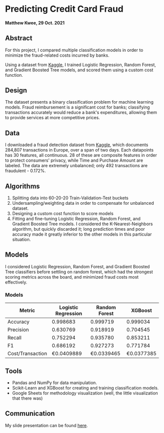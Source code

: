 # Predicting Credit Card Fraud

#### Matthew Kwee, 29 Oct. 2021

## Abstract

For this project, I compared multiple classification models in order to minimize the fraud-related costs incurred by banks.

Using a dataset from [Kaggle](https://www.kaggle.com/mlg-ulb/creditcardfraud"......"), I trained Logistic Regression, Random Forest, and Gradient Boosted Tree models, and scored them using a custom cost function.


## Design
The dataset presents a binary classification problem for machine learning models. Fraud reimbursement is a significant cost for banks; classifying transactions accurately would reduce a bank's expenditures, allowing them to provide services at more competitive prices.


## Data
I downloaded a fraud detection dataset from [Kaggle](https://www.kaggle.com/mlg-ulb/creditcardfraud"......"), which documents  284,807 transactions in Europe, over a span of two days.
Each datapoints has 30 features, all continuous. 28 of these are composite features in order to protect consumers' privacy, while Time and Purchase Amount are labeled.
The data are extremely unbalanced; only 492 transactions are fraudulent - 0.172%.

## Algorithms
1. Splitting data into 60-20-20 Train-Validation-Test buckets
2. Undersampling/weighting data in order to compensate for unbalanced dataset.
3. Designing a custom cost function to score models
4. Fitting and fine-tuning Logistic Regression, Random Forest, and Gradient Boosted Tree models. I considered the K-Nearest-Neighbors algorithm, but quickly discarded it; long prediction times and poor accuracy made it greatly inferior to the other models in this particular situation.

## Models
I considered Logistic Regression, Random Forest, and Gradient Boosted Tree classifiers before settling on random forest, which had the strongest scoring metrics across the board, and minimized fraud costs most effectively.

### Models
|Metric|Logistic Regression|Random Forest|XGBoost|
|-|-|-|-|
|Accuracy |0.998683|0.999719|0.999034
|Precision |0.630769|0.918919|0.704545
|Recall |0.752294|0.935780|0.853211
|F1 |0.686192|0.927273|0.771784
|Cost/Transaction|€0.0409889|€0.0339465|€0.0377385

## Tools
- Pandas and NumPy for data manipulation.
- Scikit-Learn and XGBoost for creating and training classification models.
- Google Sheets for methodology visualization (well, the little visualization that there was)


## Communication
My slide presentation can be found [here](https://docs.google.com/presentation/d/1VhAYXAPedJVgi2wCJ9LIrZnQWw0wwXehXpaiUgsjeo0/edit?usp=sharing"......").